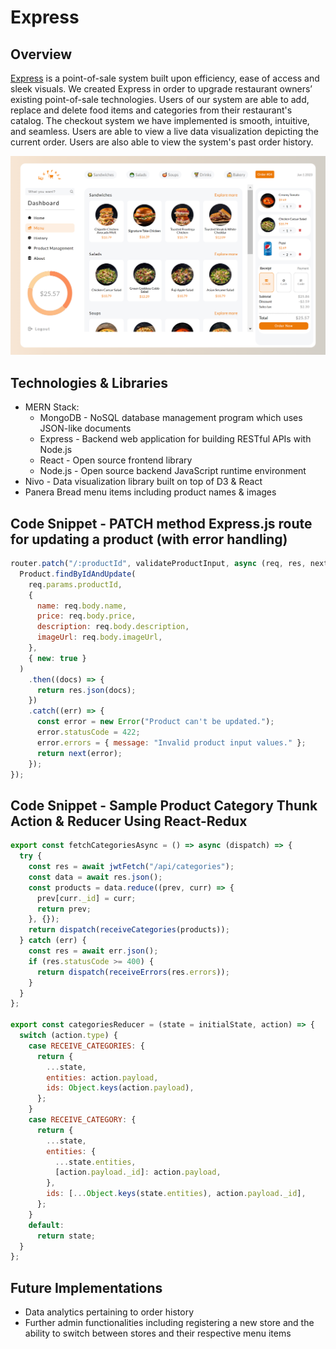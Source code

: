 
# Express

## Overview

[Express](https://expresspos.onrender.com/) is a point-of-sale system built upon efficiency, ease of access and sleek visuals. We created Express in order to upgrade restaurant owners’ existing point-of-sale technologies. Users of our system are able to add, replace and delete food items and categories from their restaurant's catalog. The checkout system we have implemented is smooth, intuitive, and seamless. Users are able to view a live data visualization depicting the current order. Users are also able to view the system's past order history.

![Screenshot](./frontend/public/img/Express%20Menu%20Screenshot.png)

## Technologies & Libraries

- MERN Stack:
  - MongoDB - NoSQL database management program which uses JSON-like documents
  - Express - Backend web application for building RESTful APIs with Node.js
  - React - Open source frontend library
  - Node.js - Open source backend JavaScript runtime environment
- Nivo - Data visualization library built on top of D3 & React
- Panera Bread menu items including product names & images

## Code Snippet - PATCH method Express.js route for updating a product (with error handling)

```js
router.patch("/:productId", validateProductInput, async (req, res, next) => {
  Product.findByIdAndUpdate(
    req.params.productId,
    {
      name: req.body.name,
      price: req.body.price,
      description: req.body.description,
      imageUrl: req.body.imageUrl,
    },
    { new: true }
  )
    .then((docs) => {
      return res.json(docs);
    })
    .catch((err) => {
      const error = new Error("Product can't be updated.");
      error.statusCode = 422;
      error.errors = { message: "Invalid product input values." };
      return next(error);
    });
});
```

## Code Snippet - Sample Product Category Thunk Action & Reducer Using React-Redux

```js
export const fetchCategoriesAsync = () => async (dispatch) => {
  try {
    const res = await jwtFetch("/api/categories");
    const data = await res.json();
    const products = data.reduce((prev, curr) => {
      prev[curr._id] = curr;
      return prev;
    }, {});
    return dispatch(receiveCategories(products));
  } catch (err) {
    const res = await err.json();
    if (res.statusCode >= 400) {
      return dispatch(receiveErrors(res.errors));
    }
  }
};

export const categoriesReducer = (state = initialState, action) => {
  switch (action.type) {
    case RECEIVE_CATEGORIES: {
      return {
        ...state,
        entities: action.payload,
        ids: Object.keys(action.payload),
      };
    }
    case RECEIVE_CATEGORY: {
      return {
        ...state,
        entities: {
          ...state.entities,
          [action.payload._id]: action.payload,
        },
        ids: [...Object.keys(state.entities), action.payload._id],
      };
    }
    default:
      return state;
  }
};
```

## Future Implementations
 - Data analytics pertaining to order history
 - Further admin functionalities including registering a new store and the ability to switch between stores and their respective menu items
